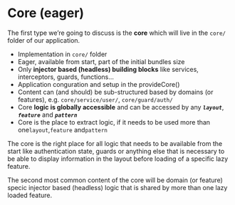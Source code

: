 # Core (eager)

The first type we’re going to discuss is the **core** which will live in the `core/` folder of our application.

- Implementation in `core/` folder
- Eager, available from start, part of the initial bundles size
- Only **injector based (headless) building blocks** like services, interceptors, guards, functions…
- Application conguration and setup in the provideCore()
- Content can (and should) be sub-structured based by domains (or features), e.g. `core/service/user/`, `core/guard/auth/`
- Core **logic is globally accessible** and can be accessed by any **_`layout`_**, **_`feature`_** and **_`pattern`_**
- Core is the place to extract logic, if it needs to be used more than one`layout`,`feature` and`pattern`

The core is the right place for all logic that needs to be available from the start like authentication state, guards or anything else that is necessary to be able to display information in the layout before loading of a specific lazy feature.

The second most common content of the core will be domain (or feature) specic injector based (headless) logic that is shared by more than one lazy loaded feature.
